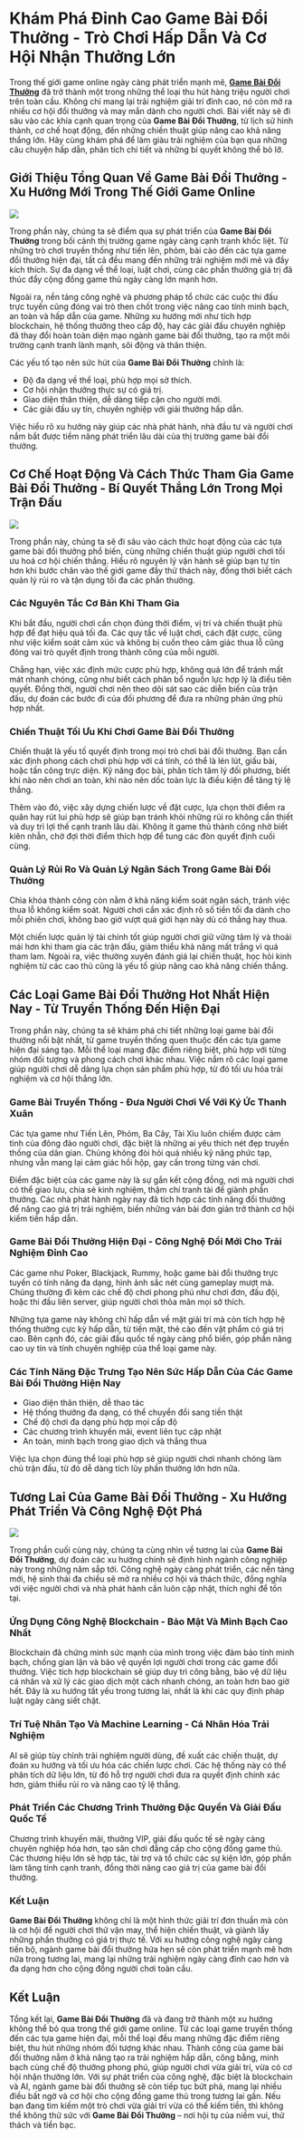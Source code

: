 <h1>Khám Phá Đỉnh Cao Game Bài Đổi Thưởng - Trò Chơi Hấp Dẫn Và Cơ Hội Nhận Thưởng Lớn</h1><p>Trong thế giới game online ngày càng phát triển mạnh mẽ, <strong><strong><a href="https://wfwfgodot.com">Game Bài Đổi Thưởng</a></strong></strong> đã trở thành một trong những thể loại thu hút hàng triệu người chơi trên toàn cầu. Không chỉ mang lại trải nghiệm giải trí đỉnh cao, nó còn mở ra nhiều cơ hội đổi thưởng và may mắn dành cho người chơi. Bài viết này sẽ đi sâu vào các khía cạnh quan trọng của <strong>Game Bài Đổi Thưởng</strong>, từ lịch sử hình thành, cơ chế hoạt động, đến những chiến thuật giúp nâng cao khả năng thắng lớn. Hãy cùng khám phá để làm giàu trải nghiệm của bạn qua những câu chuyện hấp dẫn, phân tích chi tiết và những bí quyết không thể bỏ lỡ.</p>
<h2>Giới Thiệu Tổng Quan Về Game Bài Đổi Thưởng - Xu Hướng Mới Trong Thế Giới Game Online</h2>
<p><img src="https://wfwfgodot.com/wp-content/uploads/2025/02/game-bai-chan-1.webp"></p>
<p>Trong phần này, chúng ta sẽ điểm qua sự phát triển của <strong>Game Bài Đổi Thưởng</strong> trong bối cảnh thị trường game ngày càng cạnh tranh khốc liệt. Từ những trò chơi truyền thống như tiến lên, phỏm, bài cào đến các tựa game đổi thưởng hiện đại, tất cả đều mang đến những trải nghiệm mới mẻ và đầy kích thích. Sự đa dạng về thể loại, luật chơi, cùng các phần thưởng giá trị đã thúc đẩy cộng đồng game thủ ngày càng lớn mạnh hơn.</p>
<p>Ngoài ra, nền tảng công nghệ và phương pháp tổ chức các cuộc thi đấu trực tuyến cũng đóng vai trò then chốt trong việc nâng cao tính minh bạch, an toàn và hấp dẫn của game. Những xu hướng mới như tích hợp blockchain, hệ thống thưởng theo cấp độ, hay các giải đấu chuyên nghiệp đã thay đổi hoàn toàn diện mạo ngành game bài đổi thưởng, tạo ra một môi trường cạnh tranh lành mạnh, sôi động và thân thiện.</p>
<p>Các yếu tố tạo nên sức hút của <strong>Game Bài Đổi Thưởng</strong> chính là:</p>
<ul>
<li>Độ đa dạng về thể loại, phù hợp mọi sở thích.</li>
<li>Cơ hội nhận thưởng thực sự có giá trị.</li>
<li>Giao diện thân thiện, dễ dàng tiếp cận cho người mới.</li>
<li>Các giải đấu uy tín, chuyên nghiệp với giải thưởng hấp dẫn.</li>
</ul>
<p>Việc hiểu rõ xu hướng này giúp các nhà phát hành, nhà đầu tư và người chơi nắm bắt được tiềm năng phát triển lâu dài của thị trường game bài đổi thưởng.</p>
<h2>Cơ Chế Hoạt Động Và Cách Thức Tham Gia Game Bài Đổi Thưởng - Bí Quyết Thắng Lớn Trong Mọi Trận Đấu</h2>
<p><img src="https://wfwfgodot.com/wp-content/uploads/2025/02/game-bai-xi-dach-1.webp"></p>
<p>Trong phần này, chúng ta sẽ đi sâu vào cách thức hoạt động của các tựa game bài đổi thưởng phổ biến, cùng những chiến thuật giúp người chơi tối ưu hoá cơ hội chiến thắng. Hiểu rõ nguyên lý vận hành sẽ giúp bạn tự tin hơn khi bước chân vào thế giới game đầy thử thách này, đồng thời biết cách quản lý rủi ro và tận dụng tối đa các phần thưởng.</p>
<h3>Các Nguyên Tắc Cơ Bản Khi Tham Gia</h3>
<p>Khi bắt đầu, người chơi cần chọn đúng thời điểm, vị trí và chiến thuật phù hợp để đạt hiệu quả tối đa. Các quy tắc về luật chơi, cách đặt cược, cũng như việc kiểm soát cảm xúc và không bị cuốn theo cảm giác thua lỗ cũng đóng vai trò quyết định trong thành công của mỗi người.</p>
<p>Chẳng hạn, việc xác định mức cược phù hợp, không quá lớn để tránh mất mát nhanh chóng, cũng như biết cách phân bổ nguồn lực hợp lý là điều tiên quyết. Đồng thời, người chơi nên theo dõi sát sao các diễn biến của trận đấu, dự đoán các bước đi của đối phương để đưa ra những phản ứng phù hợp nhất.</p>
<h3>Chiến Thuật Tối Ưu Khi Chơi Game Bài Đổi Thưởng</h3>
<p>Chiến thuật là yếu tố quyết định trong mọi trò chơi bài đổi thưởng. Bạn cần xác định phong cách chơi phù hợp với cá tính, có thể là lén lút, giấu bài, hoặc tấn công trực diện. Kỹ năng đọc bài, phân tích tâm lý đối phương, biết khi nào nên chơi an toàn, khi nào nên dốc toàn lực là điều kiện để tăng tỷ lệ thắng.</p>
<p>Thêm vào đó, việc xây dựng chiến lược về đặt cược, lựa chọn thời điểm ra quân hay rút lui phù hợp sẽ giúp bạn tránh khỏi những rủi ro không cần thiết và duy trì lợi thế cạnh tranh lâu dài. Không ít game thủ thành công nhờ biết kiên nhẫn, chờ đợi thời điểm thích hợp để tung các đòn quyết định cuối cùng.</p>
<h3>Quản Lý Rủi Ro Và Quản Lý Ngân Sách Trong Game Bài Đổi Thưởng</h3>
<p>Chìa khóa thành công còn nằm ở khả năng kiểm soát ngân sách, tránh việc thua lỗ không kiểm soát. Người chơi cần xác định rõ số tiền tối đa dành cho mỗi phiên chơi, không bao giờ vượt quá giới hạn này dù có thắng hay thua.</p>
<p>Một chiến lược quản lý tài chính tốt giúp người chơi giữ vững tâm lý và thoải mái hơn khi tham gia các trận đấu, giảm thiểu khả năng mất trắng vì quá tham lam. Ngoài ra, việc thường xuyên đánh giá lại chiến thuật, học hỏi kinh nghiệm từ các cao thủ cũng là yếu tố giúp nâng cao khả năng chiến thắng.</p>
<h2>Các Loại Game Bài Đổi Thưởng Hot Nhất Hiện Nay - Từ Truyền Thống Đến Hiện Đại</h2>
<p>Trong phần này, chúng ta sẽ khám phá chi tiết những loại game bài đổi thưởng nổi bật nhất, từ game truyền thống quen thuộc đến các tựa game hiện đại sáng tạo. Mỗi thể loại mang đặc điểm riêng biệt, phù hợp với từng nhóm đối tượng và phong cách chơi khác nhau. Việc nắm rõ các loại game giúp người chơi dễ dàng lựa chọn sản phẩm phù hợp, từ đó tối ưu hóa trải nghiệm và cơ hội thắng lớn.</p>
<h3>Game Bài Truyền Thống - Đưa Người Chơi Về Với Ký Ức Thanh Xuân</h3>
<p>Các tựa game như Tiến Lên, Phỏm, Ba Cây, Tài Xỉu luôn chiếm được cảm tình của đông đảo người chơi, đặc biệt là những ai yêu thích nét đẹp truyền thống của dân gian. Chúng không đòi hỏi quá nhiều kỹ năng phức tạp, nhưng vẫn mang lại cảm giác hồi hộp, gay cấn trong từng ván chơi.</p>
<p>Điểm đặc biệt của các game này là sự gắn kết cộng đồng, nơi mà người chơi có thể giao lưu, chia sẻ kinh nghiệm, thậm chí tranh tài để giành phần thưởng. Các nhà phát hành ngày nay đã tích hợp các tính năng đổi thưởng để nâng cao giá trị trải nghiệm, biến những ván bài đơn giản trở thành cơ hội kiếm tiền hấp dẫn.</p>
<h3>Game Bài Đổi Thưởng Hiện Đại - Công Nghệ Đổi Mới Cho Trải Nghiệm Đỉnh Cao</h3>
<p>Các game như Poker, Blackjack, Rummy, hoặc game bài đổi thưởng trực tuyến có tính năng đa dạng, hình ảnh sắc nét cùng gameplay mượt mà. Chúng thường đi kèm các chế độ chơi phong phú như chơi đơn, đấu đội, hoặc thi đấu liên server, giúp người chơi thỏa mãn mọi sở thích.</p>
<p>Những tựa game này không chỉ hấp dẫn về mặt giải trí mà còn tích hợp hệ thống thưởng cực kỳ hấp dẫn, từ tiền mặt, thẻ cào đến vật phẩm có giá trị cao. Bên cạnh đó, các giải đấu quốc tế ngày càng phổ biến, góp phần nâng cao uy tín và tính chuyên nghiệp của thể loại game này.</p>
<h3>Các Tính Năng Đặc Trưng Tạo Nên Sức Hấp Dẫn Của Các Game Bài Đổi Thưởng Hiện Nay</h3>
<ul>
<li>Giao diện thân thiện, dễ thao tác</li>
<li>Hệ thống thưởng đa dạng, có thể chuyển đổi sang tiền thật</li>
<li>Chế độ chơi đa dạng phù hợp mọi cấp độ</li>
<li>Các chương trình khuyến mãi, event liên tục cập nhật</li>
<li>An toàn, minh bạch trong giao dịch và thắng thua</li>
</ul>
<p>Việc lựa chọn đúng thể loại phù hợp sẽ giúp người chơi nhanh chóng làm chủ trận đấu, từ đó dễ dàng tích lũy phần thưởng lớn hơn nữa.</p>
<h2>Tương Lai Của Game Bài Đổi Thưởng - Xu Hướng Phát Triển Và Công Nghệ Đột Phá</h2>
<p><img src="https://wfwfgodot.com/wp-content/uploads/2025/02/game-bai-xi-dach-3.webp"></p>
<p>Trong phần cuối cùng này, chúng ta cùng nhìn về tương lai của <strong>Game Bài Đổi Thưởng</strong>, dự đoán các xu hướng chính sẽ định hình ngành công nghiệp này trong những năm sắp tới. Công nghệ ngày càng phát triển, các nền tảng mới, hệ sinh thái đa chiều sẽ mở ra nhiều cơ hội và thách thức, đồng nghĩa với việc người chơi và nhà phát hành cần luôn cập nhật, thích nghi để tồn tại.</p>
<h3>Ứng Dụng Công Nghệ Blockchain - Bảo Mật Và Minh Bạch Cao Nhất</h3>
<p>Blockchain đã chứng minh sức mạnh của mình trong việc đảm bảo tính minh bạch, chống gian lận và bảo vệ quyền lợi người chơi trong các game đổi thưởng. Việc tích hợp blockchain sẽ giúp duy trì công bằng, bảo vệ dữ liệu cá nhân và xử lý các giao dịch một cách nhanh chóng, an toàn hơn bao giờ hết. Đây là xu hướng tất yếu trong tương lai, nhất là khi các quy định pháp luật ngày càng siết chặt.</p>
<h3>Trí Tuệ Nhân Tạo Và Machine Learning - Cá Nhân Hóa Trải Nghiệm</h3>
<p>AI sẽ giúp tùy chỉnh trải nghiệm người dùng, đề xuất các chiến thuật, dự đoán xu hướng và tối ưu hóa các chiến lược chơi. Các hệ thống này có thể phân tích dữ liệu lớn, từ đó hỗ trợ người chơi đưa ra quyết định chính xác hơn, giảm thiểu rủi ro và nâng cao tỷ lệ thắng.</p>
<h3>Phát Triển Các Chương Trình Thưởng Đặc Quyền Và Giải Đấu Quốc Tế</h3>
<p>Chương trình khuyến mãi, thưởng VIP, giải đấu quốc tế sẽ ngày càng chuyên nghiệp hóa hơn, tạo sân chơi đẳng cấp cho cộng đồng game thủ. Các thương hiệu lớn sẽ hợp tác, tài trợ và tổ chức các sự kiện lớn, góp phần làm tăng tính cạnh tranh, đồng thời nâng cao giá trị của game bài đổi thưởng.</p>
<h3>Kết Luận</h3>
<p><strong>Game Bài Đổi Thưởng</strong> không chỉ là một hình thức giải trí đơn thuần mà còn là cơ hội để người chơi thử vận may, thể hiện chiến thuật, và giành lấy những phần thưởng có giá trị thực tế. Với xu hướng công nghệ ngày càng tiến bộ, ngành game bài đổi thưởng hứa hẹn sẽ còn phát triển mạnh mẽ hơn nữa trong tương lai, mang lại những trải nghiệm ngày càng đỉnh cao hơn và đa dạng hơn cho cộng đồng người chơi toàn cầu.</p>
<h2>Kết Luận</h2>
<p>Tổng kết lại, <strong>Game Bài Đổi Thưởng</strong> đã và đang trở thành một xu hướng không thể bỏ qua trong thế giới game online. Từ các loại game truyền thống đến các tựa game hiện đại, mỗi thể loại đều mang những đặc điểm riêng biệt, thu hút những nhóm đối tượng khác nhau. Thành công của game bài đổi thưởng nằm ở khả năng tạo ra trải nghiệm hấp dẫn, công bằng, minh bạch cùng chế độ thưởng phong phú, giúp người chơi vừa giải trí, vừa có cơ hội nhận thưởng lớn. Với sự phát triển của công nghệ, đặc biệt là blockchain và AI, ngành game bài đổi thưởng sẽ còn tiếp tục bứt phá, mang lại nhiều điều bất ngờ và cơ hội cho cộng đồng game thủ trong tương lai gần. Nếu bạn đang tìm kiếm một trò chơi vừa giải trí vừa có thể kiếm tiền, thì không thể không thử sức với <strong>Game Bài Đổi Thưởng</strong> – nơi hội tụ của niềm vui, thử thách và tiền bạc.</p>
